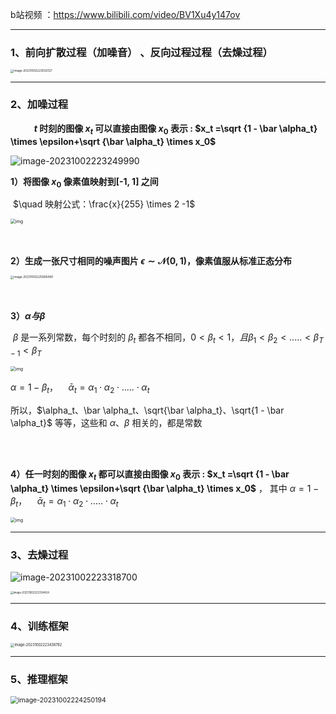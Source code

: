 b站视频 ：https://www.bilibili.com/video/BV1Xu4y147ov

---



### 1、前向扩散过程（加噪音） 、反向过程过程（去燥过程）

<img src="https://p.ipic.vip/wqcrxp.png" alt="image-20231002223032127" style="zoom: 33%;" />

---



### 2、加噪过程

​	**$\quad \quad t$ 时刻的图像 $x_t$ 可以直接由图像 $x_0$ 表示 : $x_t =\sqrt {1 - \bar \alpha_t} \times \epsilon+\sqrt {\bar \alpha_t}  \times x_0$** 



![image-20231002223249990](https://p.ipic.vip/06ycva.png)

**1）将图像 $x_0$ 像素值映射到[-1, 1] 之间**

​	 $\quad 映射公式：\frac{x}{255} \times 2 -1$

<img src="https://p.ipic.vip/3jvrf4.png" alt="img" style="zoom:50%;" />

<br />

<br />

<br />



**2）生成一张尺寸相同的噪声图片 $\epsilon \sim \mathcal{N}(0, 1)$，像素值服从标准正态分布**

<img src="https://p.ipic.vip/vy8txu.png" alt="image-20231002225906490" style="zoom:33%;" />

<br />

<br />

<br />

**3）$\alpha 与 \beta$**

​	$\beta$ 是一系列常数，每个时刻的 $\beta_t$ 都各不相同，$0 < \beta_t <1，且 \beta_1 < \beta_2 < ..... < \beta_{T-1} < \beta_T$

<img src="https://p.ipic.vip/3p790x.png" alt="img" style="zoom:50%;" />

$\alpha = 1 - \beta_t，\quad \bar \alpha_t = \alpha_1 \cdot \alpha_2 \cdot ..... \cdot \alpha_t$

所以，$\alpha_t、\bar \alpha_t、\sqrt{\bar \alpha_t}、\sqrt{1 - \bar \alpha_t}$ 等等，这些和 $\alpha、\beta$ 相关的，都是常数

<br />

<br />



**4）任一时刻的图像 $x_t$  都可以直接由图像 $x_0$ 表示 : $x_t =\sqrt {1 - \bar \alpha_t} \times \epsilon+\sqrt {\bar \alpha_t}  \times x_0$** ， 其中 $\alpha = 1 - \beta_t，\quad \bar \alpha_t = \alpha_1 \cdot \alpha_2 \cdot ..... \cdot \alpha_t$

<img src="https://p.ipic.vip/l1an18.png" alt="img" style="zoom: 50%;" />



---



### 3、去燥过程

![image-20231002223318700](https://p.ipic.vip/6q4pkx.png)

<img src="https://p.ipic.vip/plj6dc.png" alt="image-20231002223334424" style="zoom:30%;" />



----



### 4、训练框架

<img src="https://p.ipic.vip/3u2hzw.png" alt="image-20231002223438782" style="zoom: 40%;" />

----



### 5、推理框架

<img src="https://p.ipic.vip/skemyk.png" alt="image-20231002224250194" style="zoom:75%;" />